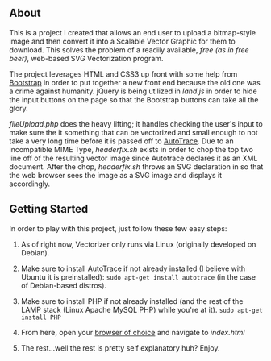 ## About ##
This is a project I created that allows an end user to upload a bitmap-style image and then convert it into a Scalable Vector Graphic for them to download. This solves the problem of a readily available, _free (as in free beer)_, web-based SVG Vectorization program.

The project leverages HTML and CSS3 up front with some help from [Bootstrap](http://getbootstrap.com/) in order to put together a new front end because the old one was a crime against humanity. jQuery is being utilized in _land.js_ in order to hide the input buttons on the page so that the Bootstrap buttons can take all the glory.

_fileUpload.php_ does the heavy lifting; it handles checking the user's input to make sure the it something that can be vectorized and small enough to not take a very long time before it is passed off to [AutoTrace](http://linux.die.net/man/1/autotrace). Due to an incompatible MIME Type, _headerfix.sh_ exists in order to chop the top two line off of the resulting vector image since Autotrace declares it as an XML document. After the chop, _headerfix.sh_ throws an SVG declaration in so that the web browser sees the image as a SVG image and displays it accordingly.

## Getting Started ##
In order to play with this project, just follow these few easy steps:

1.  As of right now, Vectorizer only runs via Linux (originally developed on Debian).

2.  Make sure to install AutoTrace if not already installed (I believe with Ubuntu it is preinstalled):
`sudo apt-get install autotrace` (in the case of Debian-based distros).

3.  Make sure to install PHP if not already installed (and the rest of the LAMP stack (Linux Apache MySQL PHP) while you're at it).
`sudo apt-get install PHP`

4.  From here, open your [browser of choice](https://www.mozilla.org/en-US/firefox/new/) and navigate to _index.html_

5.  The rest...well the rest is pretty self explanatory huh? Enjoy.
